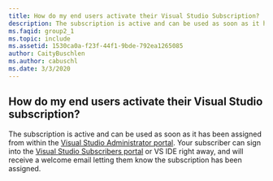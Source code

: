 ```yaml
---
title: How do my end users activate their Visual Studio Subscription?
description: The subscription is active and can be used as soon as it has been assigned from within the Visual Studio Administrator portal. Your...
ms.faqid: group2_1
ms.topic: include
ms.assetid: 1530ca0a-f23f-44f1-9bde-792ea1265085
author: CaityBuschlen
ms.author: cabuschl
ms.date: 3/3/2020
---
```


## How do my end users activate their Visual Studio subscription?

The subscription is active and can be used as soon as it has been assigned from within the [Visual Studio Administrator portal](https://manage.visualstudio.com/subscribers). Your subscriber can sign into the [Visual Studio Subscribers portal](https://my.visualstudio.com/) or VS IDE right away, and will receive a welcome email letting them know the subscription has been assigned.
